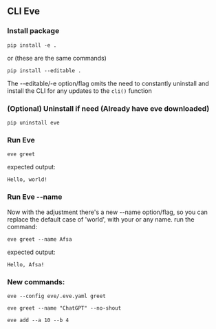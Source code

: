 ## CLI Eve

### Install package
```
pip install -e .
```
or (these are the same commands)
```
pip install --editable .
```
The --editable/-e option/flag omits the need to constantly uninstall and install the CLI for any updates to the ```cli()``` function

### (Optional) Uninstall if need (Already have eve downloaded)
```
pip uninstall eve
```

### Run Eve
```
eve greet
```
expected output:
```
Hello, world!
```

### Run Eve --name
Now with the adjustment there's a new --name option/flag, so you can replace the default case of 'world', with your or any name.
run the command:
```
eve greet --name Afsa
```
expected output:
```
Hello, Afsa!
```

### New commands:
```
eve --config eve/.eve.yaml greet  
```

```
eve greet --name "ChatGPT" --no-shout
```

```
eve add --a 10 --b 4
```
